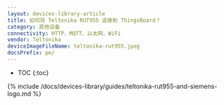 ```yaml
---
layout: devices-library-article
title: 如何将 Teltonika RUT955 连接到 ThingsBoard？
category: 其他设备
connectivity: HTTP、MQTT、以太网、WiFi
vendor: Teltonika
deviceImageFileName: teltonika-rut955.jpeg
docsPrefix: pe/
---
```



* TOC
{:toc}

{% include /docs/devices-library/guides/teltonika-rut955-and-siemens-logo.md %}
